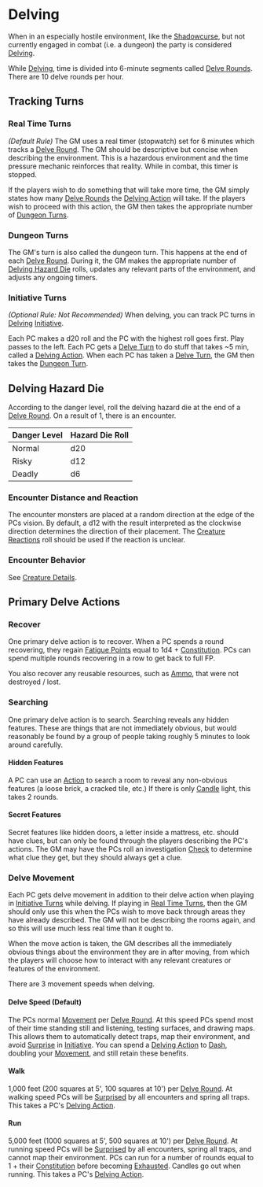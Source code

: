 # Delving

When in an especially hostile environment, like the [Shadowcurse](../Hazards/Shadowcurse.md), but not currently engaged in combat (i.e. a dungeon) the party is considered [Delving](Delving.md).

While [Delving](Delving.md), time is divided into 6-minute segments called [Delve Rounds](Round.md#Delve%20Round). There are 10 delve rounds per hour.

## Tracking Turns

### Real Time Turns

*(Default Rule)*
The GM uses a real timer (stopwatch) set for 6 minutes which tracks a [Delve Round](Round.md#Delve%20Round). The GM should be descriptive but concise when describing the environment. This is a hazardous environment and the time pressure mechanic reinforces that reality. While in combat, this timer is stopped.

If the players wish to do something that will take more time, the GM simply states how many [Delve Rounds](Round.md#Delve%20Round) the [Delving Action](Action.md#Delving%20Action) will take. If the players wish to proceed with this action, the GM then takes the appropriate number of [Dungeon Turns](Delving.md#Dungeon%20Turns).

### Dungeon Turns

The GM's turn is also called the dungeon turn. This happens at the end of each [Delve Round](Round.md#Delve%20Round). During it, the GM makes the appropriate number of [Delving Hazard Die](Delving.md#Delving%20Hazard%20Die) rolls, updates any relevant parts of the environment, and adjusts any ongoing timers.

### Initiative Turns

*(Optional Rule: Not Recommended)*
When delving, you can track PC turns in [Delving](Delving.md) [Initiative](Initiative.md).

Each PC makes a d20 roll and the PC with the highest roll goes first. Play passes to the left. Each PC gets a [Delve Turn](Turn.md#Delve%20Turn) to do stuff that takes ~5 min, called a [Delving Action](Action.md#Delving%20Action). When each PC has taken a [Delve Turn](Turn.md#Delve%20Turn), the GM then takes the [Dungeon Turn](Delving.md#Dungeon%20Turns).

## Delving Hazard Die

According to the danger level, roll the delving hazard die at the end of a [Delve Round](Round.md#Delve%20Round). On a result of 1, there is an encounter.

| Danger Level | Hazard Die Roll |
| ------------ | --------------- |
| Normal       | d20             |
| Risky        | d12             |
| Deadly       | d6              |

### Encounter Distance and Reaction

The encounter monsters are placed at a random direction at the edge of the PCs vision. By default, a d12 with the result interpreted as the clockwise direction determines the direction of their placement. The [Creature Reactions](../Social%20Systems/Creature%20Reactions.md) roll should be used if the reaction is unclear.

### Encounter Behavior

See [Creature Details](Overland%20Journeys.md#Creature%20Details).

## Primary Delve Actions

### Recover

One primary delve action is to recover. When a PC spends a round recovering, they regain [Fatigue Points](../Player%20Characters/Derived%20Statistics/Fatigue%20Points.md) equal to 1d4 + [Constitution](../Player%20Characters/Chosen%20Statistics/Constitution.md). PCs can spend multiple rounds recovering in a row to get back to full FP.

You also recover any reusable resources, such as [Ammo](../Items/Individual%20Item%20Cards/Weapons/Weapon%20Properties/Ammo%20Property.md), that were not destroyed / lost.

### Searching

One primary delve action is to search. Searching reveals any hidden features. These are things that are not immediately obvious, but would reasonably be found by a group of people taking roughly 5 minutes to look around carefully.

#### Hidden Features

A PC can use an [Action](Action.md) to search a room to reveal any non-obvious features (a loose brick, a cracked tile, etc.) If there is only [Candle](../Items/Individual%20Item%20Cards/Gear/10%20Coins/Candle.md) light, this takes 2 rounds.

#### Secret Features

Secret features like hidden doors, a letter inside a mattress, etc. should have clues, but can only be found through the players describing the PC's actions. The GM may have the PCs roll an investigation [Check](Check.md) to determine what clue they get, but they should always get a clue.

### Delve Movement

Each PC gets delve movement in addition to their delve action when playing in [Initiative Turns](Delving.md#Initiative%20Turns) while delving. If playing in [Real Time Turns](Delving.md#Real%20Time%20Turns), then the GM should only use this when the PCs wish to move back through areas they have already described. The GM will not be describing the rooms again, and so this will use much less real time than it ought to.

When the move action is taken, the GM describes all the immediately obvious things about the environment they are in after moving, from which the players will choose how to interact with any relevant creatures or features of the environment.

There are 3 movement speeds when delving.

#### Delve Speed (Default)

The PCs normal [Movement](Movement.md) per [Delve Round](Round.md#Delve%20Round). At this speed PCs spend most of their time standing still and listening, testing surfaces, and drawing maps. This allows them to automatically detect traps, map their environment, and avoid [Surprise](../Conditions/Surprised.md) in [Initiative](Initiative.md). You can spend a [Delving Action](Action.md#Delving%20Action) to [Dash](Movement.md#Dash), doubling your [Movement](Movement.md), and still retain these benefits.

#### Walk

1,000 feet (200 squares at 5', 100 squares at 10') per [Delve Round](Round.md#Delve%20Round). At walking speed PCs will be [Surprised](../Conditions/Surprised.md) by all encounters and spring all traps. This takes a PC's [Delving Action](Action.md#Delving%20Action).

#### Run

5,000 feet (1000 squares at 5', 500 squares at 10') per [Delve Round](Round.md#Delve%20Round). At running speed PCs will be [Surprised](../Conditions/Surprised.md) by all encounters, spring all traps, and cannot map their environment. PCs can run for a number of rounds equal to 1 + their [Constitution](../Player%20Characters/Chosen%20Statistics/Constitution.md) before becoming [Exhausted](../Conditions/Exhausted.md). Candles go out when running. This takes a PC's [Delving Action](Action.md#Delving%20Action).
